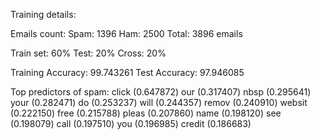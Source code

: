 Training details:

Emails count: Spam: 1396
              Ham: 2500
Total: 3896 emails

Train set: 60%
Test: 20%
Cross: 20%

Training Accuracy:  99.743261
Test Accuracy:      97.946085

Top predictors of spam:
click           (0.647872)
our             (0.317407)
nbsp            (0.295641)
your            (0.282471)
do              (0.253237)
will            (0.244357)
remov           (0.240910)
websit          (0.222150)
free            (0.215788)
pleas           (0.207860)
name            (0.198120)
see             (0.198079)
call            (0.197510)
you             (0.196985)
credit          (0.186683)
